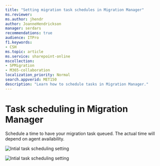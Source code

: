 ```yaml
---
title: "Setting migration task schedules in Migration Manager"
ms.reviewer: 
ms.author: jhendr
author: JoanneHendrickson
manager: serdars
recommendations: true
audience: ITPro
f1.keywords:
- CSH
ms.topic: article
ms.service: sharepoint-online
mscollection: 
- SPMigration
- M365-collaboration
localization_priority: Normal
search.appverid: MET150
description: "Learn how to schedule tasks in Migration Manager."
---
```

# Task scheduling in Migration Manager

Schedule a time to have your migration task queued. The actual time will depend on agent availability.  


![Intial task scheduling setting](/media/mm-task-scheduling-inital.png)



![Intial task scheduling setting](/media/mm-task-scheduling-date.png)

